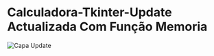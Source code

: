 # Calculadora-Tkinter-Update Actualizada Com Função Memoria
![Capa Update](https://github.com/joeldevportugal/Calculadora-Tkinter-Update/assets/135770029/c7bed090-1931-460c-afde-5512eb0adbc8)

